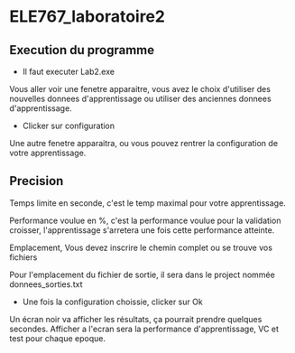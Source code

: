 # ELE767_laboratoire2

## Execution du programme

- Il faut executer Lab2.exe

Vous aller voir une fenetre apparaitre, vous avez le choix d'utiliser des nouvelles donnees d'apprentissage
ou utiliser des anciennes donnees d'apprentissage.

- Clicker sur configuration

Une autre fenetre apparaitra, ou vous pouvez rentrer la configuration de votre apprentissage.

Precision
------------------------------------------------
Temps limite en seconde, c'est le temp maximal pour votre apprentissage.

Performance voulue en %, c'est la performance voulue pour la validation croisser, l'apprentissage
s'arretera une fois cette performance atteinte.

Emplacement, Vous devez inscrire le chemin complet ou se trouve vos fichiers

Pour l'emplacement du fichier de sortie, il sera dans le project nommée donnees_sorties.txt

- Une fois la configuration choissie, clicker sur Ok

Un écran noir va afficher les résultats, ça pourrait prendre quelques secondes. 
Afficher a l'ecran sera la performance d'apprentissage, VC et test pour chaque epoque. 

